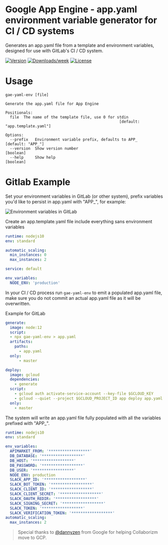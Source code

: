 # Google App Engine - app.yaml environment variable generator for CI / CD systems

Generates an app.yaml file from a template and environment variables, designed for use with GitLab's CI / CD system.

[![Version](https://img.shields.io/npm/v/gae-yaml-env.svg)](https://npmjs.org/package/gae-yaml-env)
[![Downloads/week](https://img.shields.io/npm/dw/gae-yaml-env.svg)](https://npmjs.org/package/gae-yaml-env)
[![License](https://img.shields.io/npm/l/gae-yaml-env.svg)](https://github.com/ekreative/gae-yaml-env/blob/master/package.json)

# Usage

```
gae-yaml-env [file]

Generate the app.yaml file for App Engine

Positionals:
  file  The name of the template file, use 0 for stdin
                                                  [default: "app.template.yaml"]

Options:
  --prefix   Environment variable prefix, defaults to APP_     [default: "APP_"]
  --version  Show version number                                       [boolean]
  --help     Show help                                                 [boolean]
```

# Gitlab Example

Set your environment variables in GitLab (or other system), prefix variables you'd like to persist in app.yaml with "APP\_", for example:

![Environment variables in GitLab](https://gitlab.com/collaborizm-community/gae-appyaml-env-generate/uploads/a490e948a1f26f08d6cf77e180b826c6/image.png)

Create an app.template.yaml file include everything sans environment variables

```yaml
runtime: nodejs10
env: standard

automatic_scaling:
  min_instances: 0
  max_instances: 2

service: default

env_variables:
  NODE_ENV: 'production'
```

In your CI / CD process run `gae-yaml-env` to emit a populated app.yaml file, make sure you do not commit an actual app.yaml file as it will be overwritten.

Example for GitLab

```yaml
generate:
  image: node:12
  script:
  - npx gae-yaml-env > app.yaml
  artifacts:
    paths:
      - app.yaml
  only:
      - master

deploy:
  image: gcloud
  dependencies:
    - generate
  script:
    - gcloud auth activate-service-account --key-file $GCLOUD_KEY
    - gcloud --quiet --project $GCLOUD_PROJECT_ID app deploy app.yaml
  only:
    - master
```

The system will write an app.yaml file fully populated with all the variables prefixed with "APP\_".

```yaml
runtime: nodejs10
env: standard

env_variables:
  APIMARKET_FROM: '******************'
  DB_DATABASE: '******************'
  DB_HOST: '******************'
  DB_PASSWORD: '******************'
  DB_USER: '******************'
  NODE_ENV: production
  SLACK_APP_ID: '******************'
  SLACK_BOT_TOKEN: '******************'
  SLACK_CLIENT_ID: '******************'
  SLACK_CLIENT_SECRET: '******************'
  SLACK_OAUTH_REDIR: '******************'
  SLACK_SIGNING_SECRET: '******************'
  SLACK_TOKEN: '******************'
  SLACK_VERIFICATION_TOKEN: '******************'
automatic_scaling:
  max_instances: 2
```

> Special thanks to [@dannyzen](https://github.com/dannyzen) from Google for helping Collaborizm move to GCP.
